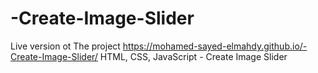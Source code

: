 # -Create-Image-Slider
Live version ot The project https://mohamed-sayed-elmahdy.github.io/-Create-Image-Slider/
HTML, CSS, JavaScript - Create Image Slider

